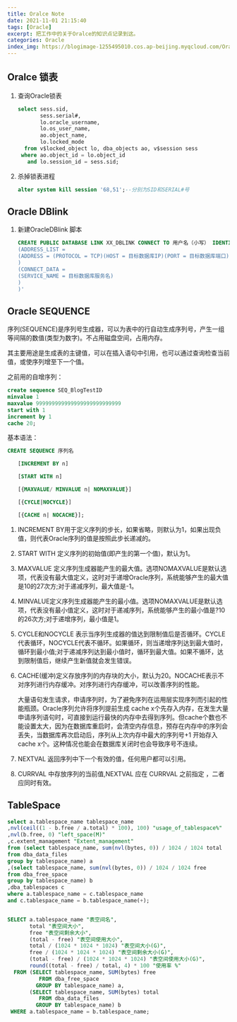 ```yaml
---
title: Oralce Note
date: 2021-11-01 21:15:40
tags: [Oracle]
excerpt: 把工作中的关于Oralce的知识点记录到这。
categories: Oracle
index_img: https://blogimage-1255495010.cos.ap-beijing.myqcloud.com/Oracle.jpeg
---
```


## Oralce 锁表

1. 查询Oracle锁表

   ``` sql
   select sess.sid,
          sess.serial#,
          lo.oracle_username,
          lo.os_user_name,
          ao.object_name,
          lo.locked_mode
     from v$locked_object lo, dba_objects ao, v$session sess
    where ao.object_id = lo.object_id
      and lo.session_id = sess.sid;
   ```

2. 杀掉锁表进程

   ```sql
   alter system kill session '68,51';--分别为SID和SERIAL#号
   ```

## Oracle DBlink

1. 新建OracleDBlink 脚本

   ``` sql
   CREATE PUBLIC DATABASE LINK XX_DBLINK CONNECT TO 用户名（小写） IDENTIFIED BY 密码（小写） USING '(DESCRIPTION =
   (ADDRESS_LIST =
   (ADDRESS = (PROTOCOL = TCP)(HOST = 目标数据库IP)(PORT = 目标数据库端口))
   )
   (CONNECT_DATA =
   (SERVICE_NAME = 目标数据库服务名)
   )
   )'
   ```


## Oracle SEQUENCE

​		序列(SEQUENCE)是序列号生成器，可以为表中的行自动生成序列号，产生一组等间隔的数值(类型为数字)。不占用磁盘空间，占用内存。

其主要用途是生成表的主键值，可以在插入语句中引用，也可以通过查询检查当前值，或使序列增至下一个值。

之前用的自增序列：

``` sql
create sequence SEQ_BlogTestID
minvalue 1
maxvalue 999999999999999999999999999
start with 1
increment by 1
cache 20;
```

基本语法：

``` sql
CREATE SEQUENCE 序列名

　　[INCREMENT BY n]

　　[START WITH n]

　　[{MAXVALUE/ MINVALUE n| NOMAXVALUE}]

　　[{CYCLE|NOCYCLE}]

　　[{CACHE n| NOCACHE}];
```

1.  INCREMENT BY用于定义序列的步长，如果省略，则默认为1，如果出现负值，则代表Oracle序列的值是按照此步长递减的。

2.  START WITH 定义序列的初始值(即产生的第一个值)，默认为1。

3.  MAXVALUE 定义序列生成器能产生的最大值。选项NOMAXVALUE是默认选项，代表没有最大值定义，这时对于递增Oracle序列，系统能够产生的最大值是10的27次方;对于递减序列，最大值是-1。

4.  MINVALUE定义序列生成器能产生的最小值。选项NOMAXVALUE是默认选项，代表没有最小值定义，这时对于递减序列，系统能够产生的最小值是?10的26次方;对于递增序列，最小值是1。

5. CYCLE和NOCYCLE 表示当序列生成器的值达到限制值后是否循环。CYCLE代表循环，NOCYCLE代表不循环。如果循环，则当递增序列达到最大值时，循环到最小值;对于递减序列达到最小值时，循环到最大值。如果不循环，达到限制值后，继续产生新值就会发生错误。

6. CACHE(缓冲)定义存放序列的内存块的大小，默认为20。NOCACHE表示不对序列进行内存缓冲。对序列进行内存缓冲，可以改善序列的性能。

   大量语句发生请求，申请序列时，为了避免序列在运用层实现序列而引起的性能瓶颈。Oracle序列允许将序列提前生成 cache x个先存入内存，在发生大量申请序列语句时，可直接到运行最快的内存中去得到序列。但cache个数也不能设置太大，因为在数据库重启时，会清空内存信息，预存在内存中的序列会丢失，当数据库再次启动后，序列从上次内存中最大的序列号+1 开始存入cache x个。这种情况也能会在数据库关闭时也会导致序号不连续。

7. NEXTVAL 返回序列中下一个有效的值，任何用户都可以引用。

8. CURRVAL 中存放序列的当前值,NEXTVAL 应在 CURRVAL 之前指定 ，二者应同时有效。



## TableSpace

``` sql
select a.tablespace_name tablespace_name
,nvl(ceil((1 - b.free / a.total) * 100), 100) "usage_of_tablespace%"
,nvl(b.free, 0) "left_space(M)"
,c.extent_management "Extent_management"
from (select tablespace_name, sum(nvl(bytes, 0)) / 1024 / 1024 total
from dba_data_files
group by tablespace_name) a
,(select tablespace_name, sum(nvl(bytes, 0)) / 1024 / 1024 free
from dba_free_space
group by tablespace_name) b
,dba_tablespaces c
where a.tablespace_name = c.tablespace_name
and c.tablespace_name = b.tablespace_name(+);


SELECT a.tablespace_name "表空间名",
       total "表空间大小",
       free "表空间剩余大小",
       (total - free) "表空间使用大小",
       total / (1024 * 1024 * 1024) "表空间大小(G)",
       free / (1024 * 1024 * 1024) "表空间剩余大小(G)",
       (total - free) / (1024 * 1024 * 1024) "表空间使用大小(G)",
       round((total - free) / total, 4) * 100 "使用率 %"
  FROM (SELECT tablespace_name, SUM(bytes) free
          FROM dba_free_space
         GROUP BY tablespace_name) a,
       (SELECT tablespace_name, SUM(bytes) total
          FROM dba_data_files
         GROUP BY tablespace_name) b 
 WHERE a.tablespace_name = b.tablespace_name;
```

